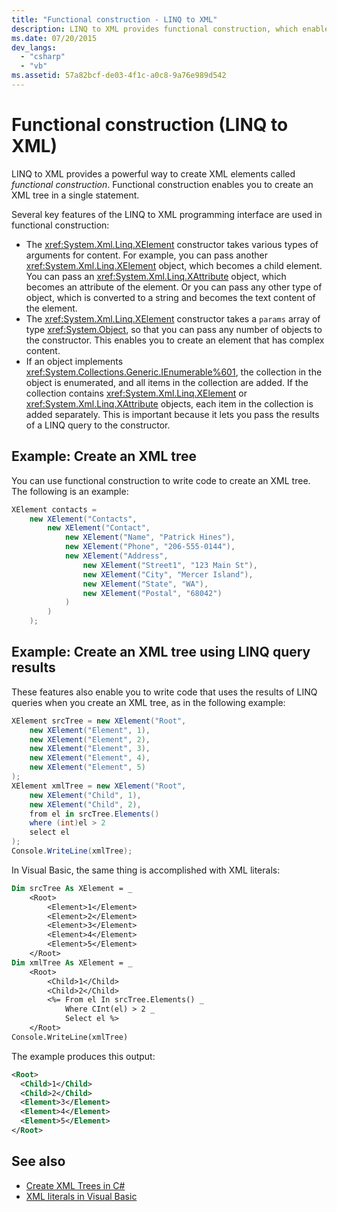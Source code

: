 ```yaml
---
title: "Functional construction - LINQ to XML"
description: LINQ to XML provides functional construction, which enables you to create an XML tree in a single statement.
ms.date: 07/20/2015
dev_langs:
  - "csharp"
  - "vb"
ms.assetid: 57a82bcf-de03-4f1c-a0c8-9a76e989d542
---
```


# Functional construction (LINQ to XML)

LINQ to XML provides a powerful way to create XML elements called *functional construction*. Functional construction enables you to create an XML tree in a single statement.

Several key features of the LINQ to XML programming interface are used in functional construction:

- The <xref:System.Xml.Linq.XElement> constructor takes various types of arguments for content. For example, you can pass another <xref:System.Xml.Linq.XElement> object, which becomes a child element. You can pass an <xref:System.Xml.Linq.XAttribute> object, which becomes an attribute of the element. Or you can pass any other type of object, which is converted to a string and becomes the text content of the element.
- The <xref:System.Xml.Linq.XElement> constructor takes a `params` array of type <xref:System.Object>, so that you can pass any number of objects to the constructor. This enables you to create an element that has complex content.
- If an object implements <xref:System.Collections.Generic.IEnumerable%601>, the collection in the object is enumerated, and all items in the collection are added. If the collection contains <xref:System.Xml.Linq.XElement> or <xref:System.Xml.Linq.XAttribute> objects, each item in the collection is added separately. This is important because it lets you pass the results of a LINQ query to the constructor.

## Example: Create an XML tree

You can use functional construction to write code to create an XML tree. The following is an example:

```csharp
XElement contacts =
    new XElement("Contacts",
        new XElement("Contact",
            new XElement("Name", "Patrick Hines"),
            new XElement("Phone", "206-555-0144"),
            new XElement("Address",
                new XElement("Street1", "123 Main St"),
                new XElement("City", "Mercer Island"),
                new XElement("State", "WA"),
                new XElement("Postal", "68042")
            )
        )
    );
```

## Example: Create an XML tree using LINQ query results

These features also enable you to write code that uses the results of LINQ queries when you create an XML tree, as in the following example:

```csharp
XElement srcTree = new XElement("Root",
    new XElement("Element", 1),
    new XElement("Element", 2),
    new XElement("Element", 3),
    new XElement("Element", 4),
    new XElement("Element", 5)
);
XElement xmlTree = new XElement("Root",
    new XElement("Child", 1),
    new XElement("Child", 2),
    from el in srcTree.Elements()
    where (int)el > 2
    select el
);
Console.WriteLine(xmlTree);
```

In Visual Basic, the same thing is accomplished with XML literals:

```vb
Dim srcTree As XElement = _
    <Root>
        <Element>1</Element>
        <Element>2</Element>
        <Element>3</Element>
        <Element>4</Element>
        <Element>5</Element>
    </Root>
Dim xmlTree As XElement = _
    <Root>
        <Child>1</Child>
        <Child>2</Child>
        <%= From el In srcTree.Elements() _
            Where CInt(el) > 2 _
            Select el %>
    </Root>
Console.WriteLine(xmlTree)
```

The example produces this output:

```xml
<Root>
  <Child>1</Child>
  <Child>2</Child>
  <Element>3</Element>
  <Element>4</Element>
  <Element>5</Element>
</Root>
```

## See also

- [Create XML Trees in C#](create-xml-trees.md)
- [XML literals in Visual Basic](xml-literals.md)
